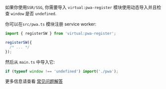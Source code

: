 如果你使用`SSR/SSG`, 你需要导入 `virtual:pwa-register` 模块使用动态导入并且检查 `window` 是否 `undefined`.

你可以在`src/pwa.ts` 模块注册 service worker:

```ts
import { registerSW } from 'virtual:pwa-register';

registerSW({
  /* ... */
});
```

然后从 `main.ts` 中导入它:

```ts
if (typeof window !== 'undefined') import('./pwa');
```

更多信息请查看 [常见问题解答](/guide/faq#navigator-window-is-undefined)
